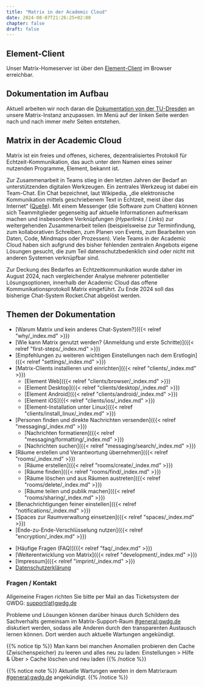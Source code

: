 ```yaml
---
title: "Matrix in der Academic Cloud"
date: 2024-08-07T21:26:25+02:00
chapter: false
draft: false
---
```


<!--## Wartungsarbeiten am Montag den 06.11.23 ab 20:30 Uhr

Am Montag den 06.11.23 ab 20:30 Uhr finden Wartungsarbeiten statt - Matrix wird voraussichtlich für einige Stunden nicht erreichbar sein.-->

## Element-Client

Unser Matrix-Homeserver ist über den [Element-Client](https://chat.academiccloud.de/) im Browser erreichbar.

## Dokumentation im Aufbau
Aktuell arbeiten wir noch daran die [Dokumentation von der TU-Dresden](https://doc.matrix.tu-dresden.de/) an unsere Matrix-Instanz anzupassen. Im Menü auf der linken Seite werden nach und nach immer mehr Seiten entstehen.

## Matrix in der Academic Cloud
Matrix ist ein freies und offenes, sicheres, dezentralisiertes Protokoll für Echtzeit-Kommunikation, das auch unter dem Namen eines seiner nutzenden Programme, Element, bekannt ist.

<object data="/images/matrix_interactive.svg" type="image/svg+xml" style="width: 1280px; max-width: 100%"></object>

Zur Zusammenarbeit in Teams stieg in den letzten Jahren der Bedarf an unterstützenden digitalen Werkzeugen. Ein zentrales Werkzeug ist dabei ein Team-Chat. Ein Chat bezeichnet, laut Wikipedia, „die elektronische Kommunikation mittels geschriebenem Text in Echtzeit, meist über das Internet“ ([Quelle](https://de.wikipedia.org/wiki/Chat)). Mit einem Messenger (die Software zum Chatten) können sich Teammitglieder gegenseitig auf aktuelle Informationen aufmerksam machen und insbesondere Verknüpfungen (*Hyperlinks* / *Links*) zur weitergehenden Zusammenarbeit teilen (beispielsweise zur Terminfindung, zum kollaborativen Schreiben, zum Planen von Events, zum Bearbeiten von Daten, Code, Mindmaps oder Prozessen). Viele Teams in der Academic Cloud haben sich aufgrund des bisher fehlenden zentralen Angebots eigene Lösungen gesucht, die zum Teil datenschutzbedenklich sind oder nicht mit anderen Systemen verknüpfbar sind.

Zur Deckung des Bedarfes an Echtzeitkommunikation wurde daher im August 2024, nach vergleichender Analyse mehrerer potentieller Lösungsoptionen, innerhalb der Academic Cloud das offene Kommunikationsprotokoll Matrix eingeführt. Zu Ende 2024 soll das bisherige Chat-System Rocket.Chat abgelöst werden.

<!--
<img id="image-id" style="width: 1280px; max-width: 100%; margin-left:0;">
<script>
var cssSelector = "#image-id";
var imageFolderPath = "/images/statements";
var imageCount = 19;
var displayTime = 30000; //in ms
document.querySelector(cssSelector).src = imageFolderPath+"/"+Math.floor(Math.random() * imageCount)+".jpg";
setInterval(() => {
    document.querySelector(cssSelector).src = imageFolderPath+"/"+Math.floor(Math.random() * imageCount)+".jpg";
}, displayTime);
</script>
-->

## Themen der Dokumentation

* [Warum Matrix und kein anderes Chat-System?]({{< relref "why/_index.md" >}})
* [Wie kann Matrix genutzt werden? (Anmeldung und erste Schritte)]({{< relref "first-steps/_index.md" >}})
* [Empfehlungen zu weiteren wichtigen Einstellungen nach dem Erstlogin]({{< relref "settings/_index.md" >}})
* [Matrix-Clients installieren und einrichten]({{< relref "clients/_index.md" >}})
    * [Element Web]({{< relref "clients/browser/_index.md" >}})
    * [Element Desktop]({{< relref "clients/desktop/_index.md" >}})
    * [Element Android]({{< relref "clients/android/_index.md" >}})
    * [Element iOS]({{< relref "clients/ios/_index.md" >}})
    * [Element-Installation unter Linux]({{< relref "clients/install_linux/_index.md" >}})
* [Personen finden und direkte Nachrichten versenden]({{< relref "messaging/_index.md" >}})
    * [Nachrichten formatieren]({{< relref "messaging/formatting/_index.md" >}})
    * [Nachrichten suchen]({{< relref "messaging/search/_index.md" >}})
* [Räume erstellen und Verantwortung übernehmen]({{< relref "rooms/_index.md" >}})
    * [Räume erstellen]({{< relref "rooms/create/_index.md" >}})
    * [Räume finden]({{< relref "rooms/find/_index.md" >}})
    * [Räume löschen und aus Räumen austreten]({{< relref "rooms/delete/_index.md" >}})
    * [Räume teilen und publik machen]({{< relref "rooms/sharing/_index.md" >}})
* [Benachrichtigungen feiner einstellen]({{< relref "notifications/_index.md" >}})
* [Spaces zur Raumverwaltung einsetzen]({{< relref "spaces/_index.md" >}})
* [Ende-zu-Ende-Verschlüsselung nutzen]({{< relref "encryption/_index.md" >}})
<!--
* [Integrations, Bridges, Bots nutzen (u.a. Jitsi)]({{< relref "integrations/_index.md" >}})
-->
* [Häufige Fragen (FAQ)]({{< relref "faq/_index.md" >}})
* [Weiterentwicklung von Matrix]({{< relref "development/_index.md" >}})
* [Impressum]({{< relref "imprint/_index.md" >}})
* [Datenschutzerklärung](https://gwdg.de/impress)

### Fragen / Kontakt

Allgemeine Fragen richten Sie bitte per Mail an das Ticketsystem der GWDG:
<a href="mailto:support@gwdg.de">support(at)gwdg.de</a>

Probleme und Lösungen können darüber hinaus durch Schildern des Sachverhalts gemeinsam im Matrix-Support-Raum [#general:gwdg.de](https://matrix.to/#/#general:gwdg.de) diskutiert werden, sodass alle Anderen durch den transparenten Austausch lernen können. Dort werden auch aktuelle Wartungen angekündigt.

{{% notice tip %}}
Man kann bei manchen Anomalien probieren den Cache (Zwischenspeicher) zu leeren und alles neu zu laden: Einstellungen > Hilfe & Über > Cache löschen und neu laden
{{% /notice %}}

{{% notice note %}}
Aktuelle Wartungen werden in dem Matrixraum [#general:gwdg.de](https://matrix.to/#/#general:gwdg.de) angekündigt.
{{% /notice %}}
